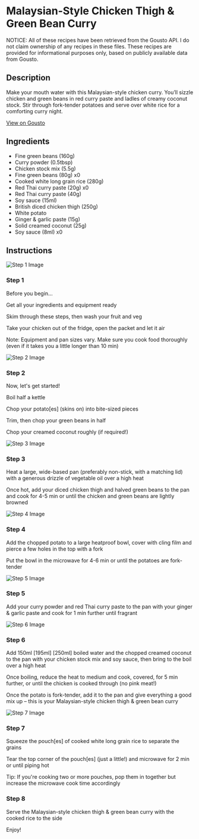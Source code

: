 # Malaysian-Style Chicken Thigh & Green Bean Curry

NOTICE: All of these recipes have been retrieved from the Gousto API. I do not claim ownership of any recipes in these files. These recipes are provided for informational purposes only, based on publicly available data from Gousto.

## Description

Make your mouth water with this Malaysian-style chicken curry. You’ll sizzle chicken and green beans in red curry paste and ladles of creamy coconut stock. Stir through fork-tender potatoes and serve over white rice for a comforting curry night.

[View on Gousto](https://www.gousto.co.uk/recipes/cookbook/malaysian-style-chicken-thigh-green-bean-curry)

## Ingredients

- Fine green beans (160g)
- Curry powder (0.5tbsp)
- Chicken stock mix (5.5g)
- Fine green beans (80g) x0
- Cooked white long grain rice (280g)
- Red Thai curry paste (20g) x0
- Red Thai curry paste (40g)
- Soy sauce (15ml)
- British diced chicken thigh (250g)
- White potato
- Ginger & garlic paste (15g)
- Solid creamed coconut (25g)
- Soy sauce (8ml) x0

## Instructions

![Step 1 Image](https://production-media.gousto.co.uk/cms/recipe-step-image/Step-1-1679412132105-x200.jpg)

### Step 1

Before you begin...

Get all your ingredients and equipment ready

Skim through these steps, then wash your fruit and veg

Take your chicken out of the fridge, open the packet and let it air

Note: Equipment and pan sizes vary. Make sure you cook food thoroughly (even if it takes you a little longer than 10 min)

![Step 2 Image](https://production-media.gousto.co.uk/cms/recipe-step-image/Step-2-1679412136345-x200.jpg)

### Step 2

Now, let's get started!

Boil half a kettle

Chop your potato[es]<span class="text-danger"> </span>(skins on) into bite-sized pieces

Trim, then chop your green beans in half

Chop your creamed coconut roughly (if required!)

![Step 3 Image](https://production-media.gousto.co.uk/cms/recipe-step-image/Step-3-1679412143381-x200.jpg)

### Step 3

Heat a large, wide-based pan (preferably non-stick, with a matching lid) with a generous drizzle of vegetable oil over a high heat

Once hot, add your diced chicken thigh and halved green beans to the pan and cook for 4-5 min or until the chicken and green beans are lightly browned

![Step 4 Image](https://production-media.gousto.co.uk/cms/recipe-step-image/Step-4-1679412150600-x200.jpg)

### Step 4

Add the chopped potato to a large heatproof bowl, cover with cling film and pierce a few holes in the top with a fork

Put the bowl in the microwave for 4-6 min or until the potatoes are fork-tender

![Step 5 Image](https://production-media.gousto.co.uk/cms/recipe-step-image/Step-5-1679412155275-x200.jpg)

### Step 5

Add your curry powder and red Thai curry paste to the pan with your ginger & garlic paste and cook for 1 min further until fragrant

![Step 6 Image](https://production-media.gousto.co.uk/cms/recipe-step-image/Step-6-1679412247542-x200.jpg)

### Step 6

Add 150ml <span class="text-purple">[195ml]</span> <span class="text-danger">[250ml]</span> boiled water and the chopped creamed coconut to the pan with your chicken stock mix and soy sauce, then bring to the boil over a high heat

Once boiling, reduce the heat to medium and cook, covered, for 5 min further, or until the chicken is cooked through (no pink meat!)

Once the potato is fork-tender, add it to the pan and give everything a good mix up – this is your Malaysian-style chicken thigh & green bean curry

![Step 7 Image](https://production-media.gousto.co.uk/cms/recipe-step-image/Step-7-1679412252327-x200.jpg)

### Step 7

Squeeze the pouch[es] of cooked white long grain rice to separate the grains

Tear the top corner of the pouch[es] (just a little!) and microwave for 2 min or until piping hot

Tip: If you're cooking two or more pouches, pop them in together but increase the microwave cook time accordingly

### Step 8

Serve the Malaysian-style chicken thigh & green bean curry with the cooked rice to the side

Enjoy!

